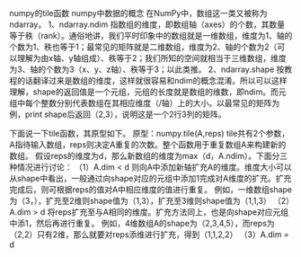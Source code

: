 numpy的tile函数
numpy中数据的概念
在NumPy中，数组这一类又被称为ndarray。
1、ndarray.ndim
指数组的维度，即数组轴（axes）的个数，其数量等于秩（rank）。通俗地讲，我们平时印象中的数组就是一维数组，维度为1、轴的个数为1、秩也等于1；最常见的矩阵就是二维数组，维度为2、轴的个数为2（可以理解为由x轴、y轴组成）、秩等于2；我们所知的空间就相当于三维数组，维度为3、轴的个数为3（x、y、z轴）、秩等于3；以此类推。
2、ndarray.shape
按教程的话翻译过来是数组的维度，这样就很容易和ndim的概念混淆。所以可以这样理解，shape的返回值是一个元组，元组的长度就是数组的维数，即ndim。而元组中每个整数分别代表数组在其相应维度（/轴）上的大小。以最常见的矩阵为例，print shape后返回（2,3），说明这是一个2行3列的矩阵。

下面说一下tile函数，其原型如下。
原型：numpy.tile(A,reps)
tile共有2个参数，A指待输入数组，reps则决定A重复的次数。整个函数用于重复数组A来构建新的数组。
假设reps的维度为d，那么新数组的维度为max（d，A.ndim）。下面分三种情况进行讨论：
（1）A.dim < d
则向A中添加新轴扩充A的维度。维度大小可以从shape中看出，一般通过向shape对应的元组中添加1完成对A维度的扩充。扩充完成后，则可根据reps的值对A中相应维度的值进行重复。
例如，一维数组shape为（3，），扩充至2维则shape值为（1,3），扩充至3维则shape值为（1,1,3）
（2）A.dim > d
将reps扩充至与A相同的维度。扩充方法同上，也是向shape对应元组中添1，然后再进行重复。
例如，4维数组A的shape为（2,3,4,5），而reps为（2,2）只有2维，那么就要对reps添维进行扩充，得到（1,1,2,2）
（3）A.dim = d
